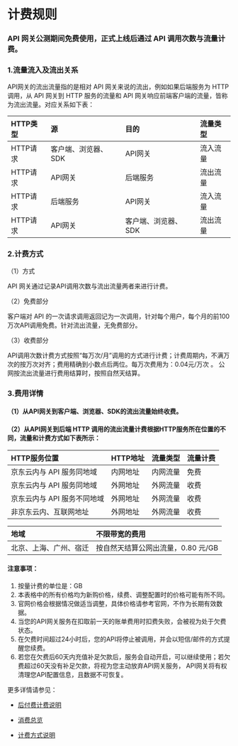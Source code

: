 # 计费规则

### API 网关公测期间免费使用，正式上线后通过 API 调用次数与流量计费。

### 1.流量流入及流出关系 ###

   API网关的流出流量指的是相对 API 网关来说的流出，例如如果后端服务为 HTTP 调用，从 API 网关到 HTTP 服务的流量和 API 网关响应前端客户端的流量，皆称为流出流量。对应关系如下表：

HTTP类型|源|目的|流量类型
:---|:---|:---|:---
HTTP请求 | 客户端、浏览器、SDK | API网关 | 流入流量
HTTP请求 | API网关 | 后端服务 | 流出流量
HTTP请求 | 后端服务 | API网关 | 流入流量
HTTP请求 | API网关 | 客户端、浏览器、SDK | 流出流量


### 2.计费方式 ###
（1）方式  

API 网关通过记录API调用次数与流出流量两者来进行计费。

（2）免费部分

客户端对 API 的一次请求调用返回记为一次调用，针对每个用户，每个月的前100万次API调用免费。针对流出流量，无免费部分。

（3）收费部分 

API调用次数计费方式按照“每万次/月”调用的方式进行计费；计费周期内，不满万次的按万次对齐；费用精确到小数点后两位。每万次费用为：0.04元/万次 。
公网按流出流量进行费用结算时，按照自然天结算。 


### 3.费用详情 ###
#### （1）从API网关到客户端、浏览器、SDK的流出流量始终收费。 ####
#### （2）从API网关到后端 HTTP 调用的流出流量计费根据HTTP服务所在位置的不同，流量和计费方式如下表所示： ####

HTTP服务位置|HTTP地址|流量类型|流量计费
:---|:---|:---|:---
京东云内与 API 服务同地域 | 内网地址 | 内网流量 | 免费
京东云内与 API 服务同地域 | 外网地址 | 外网流量 | 收费
京东云内与 API 服务不同地域 | 外网地址 | 外网流量 | 收费
非京东云内、互联网地址 | 外网地址 | 外网流量 | 收费

地域|不限带宽的费用
:---|:---
北京、上海、广州、宿迁 | 按自然天结算公网出流量，0.80 元/GB


#### 注意事项：
1. 按量计费的单位是：GB
2. 本表格中的所有价格均为新购价格，续费、调整配置时的价格可能有所不同。
3. 官网价格会根据情况做适当调整，具体价格请参考官网，不作为长期有效数据。
4. 当您的API网关服务在扣取前一天的账单费用时扣费失败，会被视为处于欠费状态。
5. 在欠费时间超过24小时后，您的API将停止被调用，并会以短信/邮件的方式提醒您续费。
6. 若您在欠费后60天内充值补足欠款后，服务会自动开启，可以继续使用；若欠费超过60天没有补足欠款，将视为您主动放弃API网关服务， API网关将有权清理您API配置信息，且数据不可恢复。


更多详情请参见：

* [后付费计费说明](../../../Finance/Billing/Billing-method/Postpay.md)

* [消费总览](../../../Finance/Billing/Bill/Purchases-overview.md)

* [计费方式说明](../../../Finance/Billing/Billing-rule/Pay-As-You-Go.md)


	


	

